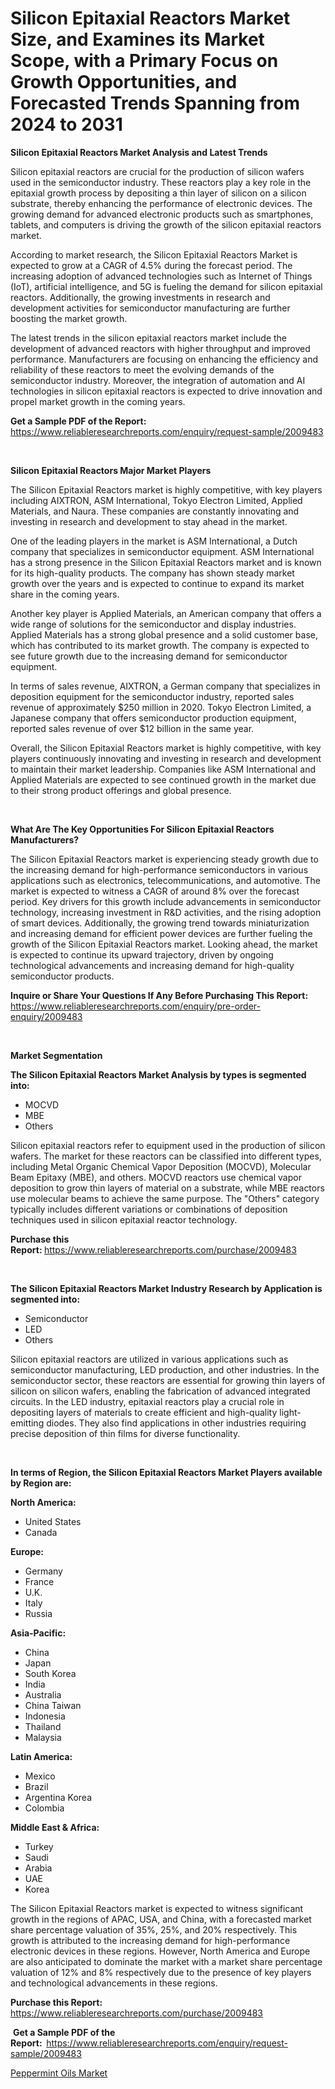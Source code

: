 <p><h1>Silicon Epitaxial Reactors Market Size, and Examines its Market Scope, with a Primary Focus on Growth Opportunities, and Forecasted Trends Spanning from 2024 to 2031</h1></p><p><strong>Silicon Epitaxial Reactors Market Analysis and Latest Trends</strong></p>
<p><p>Silicon epitaxial reactors are crucial for the production of silicon wafers used in the semiconductor industry. These reactors play a key role in the epitaxial growth process by depositing a thin layer of silicon on a silicon substrate, thereby enhancing the performance of electronic devices. The growing demand for advanced electronic products such as smartphones, tablets, and computers is driving the growth of the silicon epitaxial reactors market.</p><p>According to market research, the Silicon Epitaxial Reactors Market is expected to grow at a CAGR of 4.5% during the forecast period. The increasing adoption of advanced technologies such as Internet of Things (IoT), artificial intelligence, and 5G is fueling the demand for silicon epitaxial reactors. Additionally, the growing investments in research and development activities for semiconductor manufacturing are further boosting the market growth.</p><p>The latest trends in the silicon epitaxial reactors market include the development of advanced reactors with higher throughput and improved performance. Manufacturers are focusing on enhancing the efficiency and reliability of these reactors to meet the evolving demands of the semiconductor industry. Moreover, the integration of automation and AI technologies in silicon epitaxial reactors is expected to drive innovation and propel market growth in the coming years.</p></p>
<p><strong>Get a Sample PDF of the Report:&nbsp;</strong> <a href="https://www.reliableresearchreports.com/enquiry/request-sample/2009483">https://www.reliableresearchreports.com/enquiry/request-sample/2009483</a></p>
<p>&nbsp;</p>
<p><strong>Silicon Epitaxial Reactors Major Market Players</strong></p>
<p><p>The Silicon Epitaxial Reactors market is highly competitive, with key players including AIXTRON, ASM International, Tokyo Electron Limited, Applied Materials, and Naura. These companies are constantly innovating and investing in research and development to stay ahead in the market.</p><p>One of the leading players in the market is ASM International, a Dutch company that specializes in semiconductor equipment. ASM International has a strong presence in the Silicon Epitaxial Reactors market and is known for its high-quality products. The company has shown steady market growth over the years and is expected to continue to expand its market share in the coming years.</p><p>Another key player is Applied Materials, an American company that offers a wide range of solutions for the semiconductor and display industries. Applied Materials has a strong global presence and a solid customer base, which has contributed to its market growth. The company is expected to see future growth due to the increasing demand for semiconductor equipment.</p><p>In terms of sales revenue, AIXTRON, a German company that specializes in deposition equipment for the semiconductor industry, reported sales revenue of approximately $250 million in 2020. Tokyo Electron Limited, a Japanese company that offers semiconductor production equipment, reported sales revenue of over $12 billion in the same year.</p><p>Overall, the Silicon Epitaxial Reactors market is highly competitive, with key players continuously innovating and investing in research and development to maintain their market leadership. Companies like ASM International and Applied Materials are expected to see continued growth in the market due to their strong product offerings and global presence.</p></p>
<p>&nbsp;</p>
<p><strong>What Are The Key Opportunities For Silicon Epitaxial Reactors Manufacturers?</strong></p>
<p><p>The Silicon Epitaxial Reactors market is experiencing steady growth due to the increasing demand for high-performance semiconductors in various applications such as electronics, telecommunications, and automotive. The market is expected to witness a CAGR of around 8% over the forecast period. Key drivers for this growth include advancements in semiconductor technology, increasing investment in R&D activities, and the rising adoption of smart devices. Additionally, the growing trend towards miniaturization and increasing demand for efficient power devices are further fueling the growth of the Silicon Epitaxial Reactors market. Looking ahead, the market is expected to continue its upward trajectory, driven by ongoing technological advancements and increasing demand for high-quality semiconductor products.</p></p>
<p><strong>Inquire or Share Your Questions If Any Before Purchasing This Report:</strong> <a href="https://www.reliableresearchreports.com/enquiry/pre-order-enquiry/2009483">https://www.reliableresearchreports.com/enquiry/pre-order-enquiry/2009483</a></p>
<p>&nbsp;</p>
<p><strong>Market Segmentation</strong></p>
<p><strong>The Silicon Epitaxial Reactors Market Analysis by types is segmented into:</strong></p>
<p><ul><li>MOCVD</li><li>MBE</li><li>Others</li></ul></p>
<p><p>Silicon epitaxial reactors refer to equipment used in the production of silicon wafers. The market for these reactors can be classified into different types, including Metal Organic Chemical Vapor Deposition (MOCVD), Molecular Beam Epitaxy (MBE), and others. MOCVD reactors use chemical vapor deposition to grow thin layers of material on a substrate, while MBE reactors use molecular beams to achieve the same purpose. The "Others" category typically includes different variations or combinations of deposition techniques used in silicon epitaxial reactor technology.</p></p>
<p><strong>Purchase this Report:&nbsp;</strong><a href="https://www.reliableresearchreports.com/purchase/2009483">https://www.reliableresearchreports.com/purchase/2009483</a></p>
<p>&nbsp;</p>
<p><strong>The Silicon Epitaxial Reactors Market Industry Research by Application is segmented into:</strong></p>
<p><ul><li>Semiconductor</li><li>LED</li><li>Others</li></ul></p>
<p><p>Silicon epitaxial reactors are utilized in various applications such as semiconductor manufacturing, LED production, and other industries. In the semiconductor sector, these reactors are essential for growing thin layers of silicon on silicon wafers, enabling the fabrication of advanced integrated circuits. In the LED industry, epitaxial reactors play a crucial role in depositing layers of materials to create efficient and high-quality light-emitting diodes. They also find applications in other industries requiring precise deposition of thin films for diverse functionality.</p></p>
<p>&nbsp;</p>
<p><strong>In terms of Region, the Silicon Epitaxial Reactors Market Players available by Region are:</strong></p>
<p>
    <p> <strong> North America: </strong>
        <ul>
            <li>United States</li>
            <li>Canada</li>
        </ul>
        </p> 
    <p> <strong> Europe: </strong>
        <ul>
            <li>Germany</li>
            <li>France</li>
            <li>U.K.</li>
            <li>Italy</li>
            <li>Russia</li>
        </ul>
        </p> 
    <p> <strong> Asia-Pacific: </strong>
        <ul>
            <li>China</li>
            <li>Japan</li>
            <li>South Korea</li>
            <li>India</li>
            <li>Australia</li>
            <li>China Taiwan</li>
            <li>Indonesia</li>
            <li>Thailand</li>
            <li>Malaysia</li>
        </ul>
        </p> 
    <p> <strong> Latin America: </strong>
        <ul>
            <li>Mexico</li>
            <li>Brazil</li>
            <li>Argentina Korea</li>
            <li>Colombia</li>
        </ul>
        </p> 
    <p> <strong> Middle East & Africa: </strong>
        <ul>
            <li>Turkey</li>
            <li>Saudi</li>
            <li>Arabia</li>
            <li>UAE</li>
            <li>Korea</li>
        </ul>
    </p>
    </p>
<p><p>The Silicon Epitaxial Reactors market is expected to witness significant growth in the regions of APAC, USA, and China, with a forecasted market share percentage valuation of 35%, 25%, and 20% respectively. This growth is attributed to the increasing demand for high-performance electronic devices in these regions. However, North America and Europe are also anticipated to dominate the market with a market share percentage valuation of 12% and 8% respectively due to the presence of key players and technological advancements in these regions.</p></p>
<p><strong>Purchase this Report: </strong><a href="https://www.reliableresearchreports.com/purchase/2009483">https://www.reliableresearchreports.com/purchase/2009483</a></p>
<p>&nbsp;<strong>Get a Sample PDF of the Report:&nbsp;&nbsp;</strong><a href="https://www.reliableresearchreports.com/enquiry/request-sample/2009483">https://www.reliableresearchreports.com/enquiry/request-sample/2009483</a></p>
<p><strong></strong></p>
<p><p><a href="https://artistic-helicopter-ca9.notion.site/Peppermint-Oils-Market-Furnish-Information-about-Market-Size-Market-Share-Market-Dynamics-and-Pro-1b51377d014b47bd9e768e03eb6996bf">Peppermint Oils Market</a></p></p>